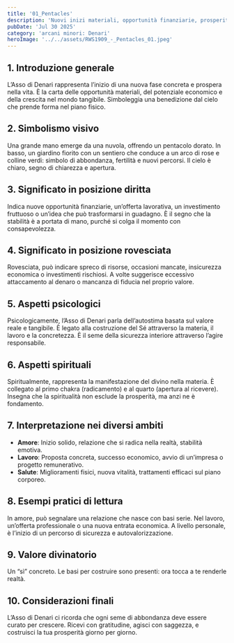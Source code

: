 ```yaml
---
title: '01_Pentacles'
description: 'Nuovi inizi materiali, opportunità finanziarie, prosperità in arrivo'
pubDate: 'Jul 30 2025'
category: 'arcani minori: Denari'
heroImage: '../../assets/RWS1909_-_Pentacles_01.jpeg'
---
```


## 1. Introduzione generale

L’Asso di Denari rappresenta l’inizio di una nuova fase concreta e prospera nella vita. È la carta delle opportunità materiali, del potenziale economico e della crescita nel mondo tangibile. Simboleggia una benedizione dal cielo che prende forma nel piano fisico.

## 2. Simbolismo visivo

Una grande mano emerge da una nuvola, offrendo un pentacolo dorato. In basso, un giardino fiorito con un sentiero che conduce a un arco di rose e colline verdi: simbolo di abbondanza, fertilità e nuovi percorsi. Il cielo è chiaro, segno di chiarezza e apertura.

## 3. Significato in posizione diritta

Indica nuove opportunità finanziarie, un’offerta lavorativa, un investimento fruttuoso o un’idea che può trasformarsi in guadagno. È il segno che la stabilità è a portata di mano, purché si colga il momento con consapevolezza.

## 4. Significato in posizione rovesciata

Rovesciata, può indicare spreco di risorse, occasioni mancate, insicurezza economica o investimenti rischiosi. A volte suggerisce eccessivo attaccamento al denaro o mancanza di fiducia nel proprio valore.

## 5. Aspetti psicologici

Psicologicamente, l’Asso di Denari parla dell’autostima basata sul valore reale e tangibile. È legato alla costruzione del Sé attraverso la materia, il lavoro e la concretezza. È il seme della sicurezza interiore attraverso l’agire responsabile.

## 6. Aspetti spirituali

Spiritualmente, rappresenta la manifestazione del divino nella materia. È collegato al primo chakra (radicamento) e al quarto (apertura al ricevere). Insegna che la spiritualità non esclude la prosperità, ma anzi ne è fondamento.

## 7. Interpretazione nei diversi ambiti

- **Amore**: Inizio solido, relazione che si radica nella realtà, stabilità emotiva.
- **Lavoro**: Proposta concreta, successo economico, avvio di un’impresa o progetto remunerativo.
- **Salute**: Miglioramenti fisici, nuova vitalità, trattamenti efficaci sul piano corporeo.

## 8. Esempi pratici di lettura

In amore, può segnalare una relazione che nasce con basi serie. Nel lavoro, un’offerta professionale o una nuova entrata economica. A livello personale, è l’inizio di un percorso di sicurezza e autovalorizzazione.

## 9. Valore divinatorio

Un “sì” concreto. Le basi per costruire sono presenti: ora tocca a te renderle realtà.

## 10. Considerazioni finali

L’Asso di Denari ci ricorda che ogni seme di abbondanza deve essere curato per crescere. Ricevi con gratitudine, agisci con saggezza, e costruisci la tua prosperità giorno per giorno.

